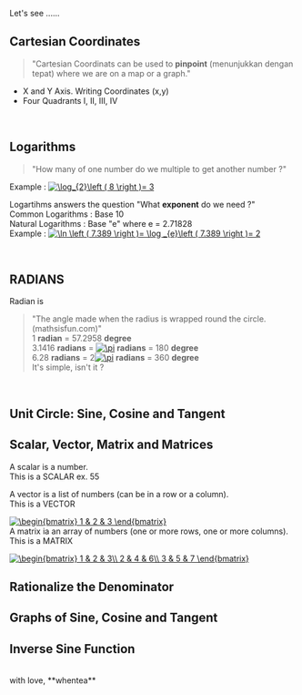 Let's see ......

## Cartesian Coordinates

> "Cartesian Coordinats can be used to **pinpoint** (menunjukkan dengan tepat) where we are on a map or a graph."  
* X and Y Axis. Writing Coordinates (x,y)  
* Four Quadrants I, II, III, IV  
<br/>

## Logarithms

> "How many of one number do we multiple to get another number ?"

Example : <a href="https://www.codecogs.com/eqnedit.php?latex=\log_{2}\left&space;(&space;8&space;\right&space;)=&space;3" target="_blank"><img src="https://latex.codecogs.com/gif.latex?\log_{2}\left&space;(&space;8&space;\right&space;)=&space;3" title="\log_{2}\left ( 8 \right )= 3" /></a>

Logartihms answers the question "What **exponent** do we need ?"  
Common Logarithms : Base 10  
Natural Logarithms : Base "e" where e = 2.71828  
Example : <a href="https://www.codecogs.com/eqnedit.php?latex=\ln&space;\left&space;(&space;7.389&space;\right&space;)=&space;\log&space;_{e}\left&space;(&space;7.389&space;\right&space;)=&space;2" target="_blank"><img src="https://latex.codecogs.com/gif.latex?\ln&space;\left&space;(&space;7.389&space;\right&space;)=&space;\log&space;_{e}\left&space;(&space;7.389&space;\right&space;)=&space;2" title="\ln \left ( 7.389 \right )= \log _{e}\left ( 7.389 \right )= 2" /></a>  

<br/>

## RADIANS

Radian is
> "The angle made when the radius is wrapped round the circle. (mathsisfun.com)"  
1 **radian** = 57.2958 **degree**  
3.1416 **radians** = <a href="https://www.codecogs.com/eqnedit.php?latex=\pi" target="_blank"><img src="https://latex.codecogs.com/gif.latex?\pi" title="\pi" /></a> **radians** = 180 **degree**  
6.28 **radians** = 2<a href="https://www.codecogs.com/eqnedit.php?latex=\pi" target="_blank"><img src="https://latex.codecogs.com/gif.latex?\pi" title="\pi" /></a> **radians** = 360 **degree**  
It's simple, isn't it ?
<br/>

## Unit Circle: Sine, Cosine and Tangent

## Scalar, Vector, Matrix and Matrices

A scalar is a number.  
This is a SCALAR ex. 55  
  
A vector is a list of numbers (can be in a row or a column).  
This is a VECTOR

<a href="https://www.codecogs.com/eqnedit.php?latex=\begin{bmatrix}&space;1&space;&&space;2&space;&&space;3&space;\end{bmatrix}" target="_blank"><img src="https://latex.codecogs.com/gif.latex?\begin{bmatrix}&space;1&space;&&space;2&space;&&space;3&space;\end{bmatrix}" title="\begin{bmatrix} 1 & 2 & 3 \end{bmatrix}" /></a>  
A matrix ia an array of numbers (one or more rows, one or more columns).  
This is a MATRIX

<a href="https://www.codecogs.com/eqnedit.php?latex=\begin{bmatrix}&space;1&space;&&space;2&space;&&space;3\\&space;2&space;&&space;4&space;&&space;6\\&space;3&space;&&space;5&space;&&space;7&space;\end{bmatrix}" target="_blank"><img src="https://latex.codecogs.com/gif.latex?\begin{bmatrix}&space;1&space;&&space;2&space;&&space;3\\&space;2&space;&&space;4&space;&&space;6\\&space;3&space;&&space;5&space;&&space;7&space;\end{bmatrix}" title="\begin{bmatrix} 1 & 2 & 3\\ 2 & 4 & 6\\ 3 & 5 & 7 \end{bmatrix}" /></a>  

## Rationalize the Denominator

## Graphs of Sine, Cosine and Tangent

## Inverse Sine Function

<br/>  
with love,  
**whentea**
